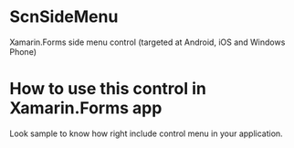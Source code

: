 ScnSideMenu
======================
Xamarin.Forms side menu control (targeted at Android, iOS and Windows Phone)

How to use this control in Xamarin.Forms app
===========================================
Look sample to know how right include control menu in your application.

